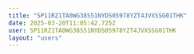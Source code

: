 ```yaml
---
title: "SP11RZ1TA0WG38S51NYDS05978YZT4JVXSSG01THK"
date: 2025-03-20T11:05:42.725Z
user: SP11RZ1TA0WG38S51NYDS05978YZT4JVXSSG01THK
layout: "users"
---
```

    